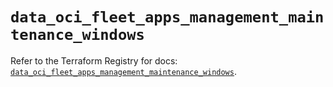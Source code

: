 # `data_oci_fleet_apps_management_maintenance_windows`

Refer to the Terraform Registry for docs: [`data_oci_fleet_apps_management_maintenance_windows`](https://registry.terraform.io/providers/oracle/oci/7.19.0/docs/data-sources/fleet_apps_management_maintenance_windows).
